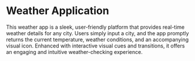 <h1>Weather Application</h1>
<p>This weather app is a sleek, user-friendly platform that provides real-time weather details for any city. Users simply input a city, and the app promptly returns the current temperature, weather conditions, and an accompanying visual icon. Enhanced with interactive visual cues and transitions, it offers an engaging and intuitive weather-checking experience.</p>
